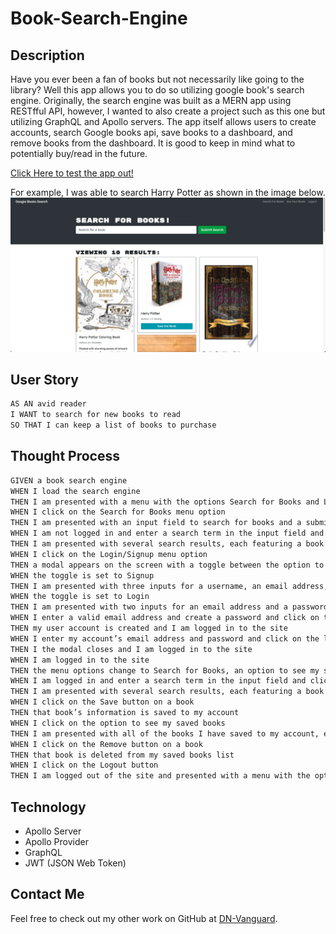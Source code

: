 # Book-Search-Engine

## Description
Have you ever been a fan of books but not necessarily like going to the library? Well this app allows you to do so utilizing google book's search engine.
Originally, the search engine was built as a MERN app using RESTfful API, however, I wanted to also create a project such as this one but utilizing GraphQL and Apollo servers.
The app itself allows users to create accounts, search Google books api, save books to a dashboard, and remove books from the dashboard. It is good to keep in mind what to potentially buy/read in the future.

[Click Here to test the app out!](https://book-search-engine-dn.herokuapp.com/)

For example, I was able to search Harry Potter as shown in the image below.
![Harry Potter](assets/Dashboard-hp.png)

## User Story

```md
AS AN avid reader
I WANT to search for new books to read
SO THAT I can keep a list of books to purchase
```

## Thought Process

```md
GIVEN a book search engine
WHEN I load the search engine
THEN I am presented with a menu with the options Search for Books and Login/Signup and an input field to search for books and a submit button
WHEN I click on the Search for Books menu option
THEN I am presented with an input field to search for books and a submit button
WHEN I am not logged in and enter a search term in the input field and click the submit button
THEN I am presented with several search results, each featuring a book’s title, author, description, image, and a link to that book on the Google Books site
WHEN I click on the Login/Signup menu option
THEN a modal appears on the screen with a toggle between the option to log in or sign up
WHEN the toggle is set to Signup
THEN I am presented with three inputs for a username, an email address, and a password, and a signup button
WHEN the toggle is set to Login
THEN I am presented with two inputs for an email address and a password and login button
WHEN I enter a valid email address and create a password and click on the signup button
THEN my user account is created and I am logged in to the site
WHEN I enter my account’s email address and password and click on the login button
THEN I the modal closes and I am logged in to the site
WHEN I am logged in to the site
THEN the menu options change to Search for Books, an option to see my saved books, and Logout
WHEN I am logged in and enter a search term in the input field and click the submit button
THEN I am presented with several search results, each featuring a book’s title, author, description, image, and a link to that book on the Google Books site and a button to save a book to my account
WHEN I click on the Save button on a book
THEN that book’s information is saved to my account
WHEN I click on the option to see my saved books
THEN I am presented with all of the books I have saved to my account, each featuring the book’s title, author, description, image, and a link to that book on the Google Books site and a button to remove a book from my account
WHEN I click on the Remove button on a book
THEN that book is deleted from my saved books list
WHEN I click on the Logout button
THEN I am logged out of the site and presented with a menu with the options Search for Books and Login/Signup and an input field to search for books and a submit button  
```

## Technology
- Apollo Server
- Apollo Provider
- GraphQL
- JWT (JSON Web Token)

## Contact Me
Feel free to check out my other work on GitHub at [DN-Vanguard](https://github.com/DN-Vanguard).